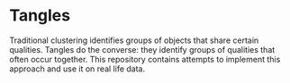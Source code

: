 # Tangles
Traditional clustering identifies groups of objects that share certain qualities. Tangles do the converse: they identify groups of qualities that often occur together. This repository contains attempts to implement this approach and use it on real life data.
